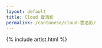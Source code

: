 ```yaml
---
layout: default
title: Cloud 雲浩影
permalink: /cantonese/cloud-雲浩影/
---
```


{% include artist.html %}